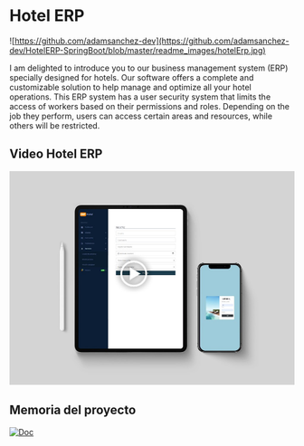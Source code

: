 # Hotel ERP

![https://github.com/adamsanchez-dev](https://github.com/adamsanchez-dev/HotelERP-SpringBoot/blob/master/readme_images/hotelErp.jpg)

I am delighted to introduce you to our business management system (ERP) specially designed for hotels. Our software offers a complete and customizable solution to help manage and optimize all your hotel operations. This ERP system has a user security system that limits the access of workers based on their permissions and roles. Depending on the job they perform, users can access certain areas and resources, while others will be restricted.

## Video Hotel ERP
[![HotelErpVideo](https://github.com/adamsanchez-dev/HotelERP-SpringBoot/blob/master/readme_images/videoHotelErp.jpg)](https://www.youtube.com/watch?v=wy2oUR686r0&ab_channel=AlejandroGonz%C3%A1lezEspejo)

## Memoria del proyecto

[![Doc](https://img.shields.io/badge/DOC-2496ED?style=for-the-badge&logo=microsoftword&logoColor=white&labelColor=101010)](https://docs.google.com/document/d/1bUDZDz2CETTRdBgvvsMG7kdFFDxuPzInAPW-Gsu5ra4/edit?usp=sharing)
